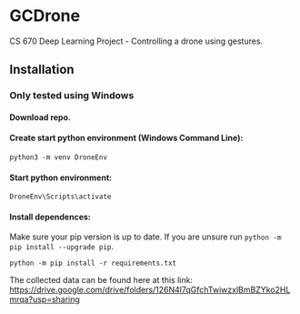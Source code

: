 # GCDrone
CS 670 Deep Learning Project - Controlling a drone using gestures.

## Installation  
### Only tested using Windows  
#### Download repo.  

#### Create start python environment (Windows Command Line):  
`python3 -m venv DroneEnv` 
 
#### Start python environment:  
`DroneEnv\Scripts\activate`

#### Install dependences:
Make sure your pip version is up to date. 
If you are unsure run `python -m pip install --upgrade pip`.  

`python -m pip install -r requirements.txt`  

The collected data can be found here at this link: https://drive.google.com/drive/folders/126N4l7qGfchTwiwzxlBmBZYko2HLmrqa?usp=sharing
